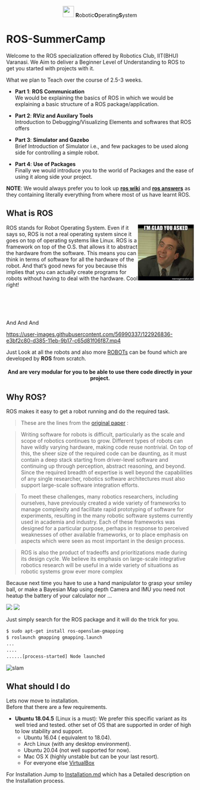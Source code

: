 <p align="center"><img src="https://answers.ros.org/upfiles/14554624266871161.png" width="30" height="30"> <b>R</b>obotic<b>O</b>perating<b>S</b>ystem <h1>ROS-SummerCamp</h1> </p>

Welcome to the ROS specialization offered by Robotics Club, IIT(BHU) Varanasi. We Aim to deliver a Beginner Level of Understanding to ROS to get you started with projects with it.

What we plan to Teach over the course of 2.5-3 weeks.
- **Part 1**: **ROS Communication** <br/> We would be explaining the basics of ROS in which we would be explaining a basic structure of a ROS package/application.

- **Part 2**: **RViz and Auxilary Tools** <br/> Introduction to Debugging/Visualizing Elements and softwares that ROS offers

- **Part 3**: **Simulator and Gazebo** <br/> Brief Introduction of Simulator i.e., and few packages to be used along side for controlling a simple robot.
- **Part 4**: **Use of Packages** <br/> Finally we would introduce you to the world of Packages and the ease of using it along side your project.

**NOTE**: We would always prefer you to look up [**ros wiki**](http://wiki.ros.org/Documentation) and [**ros answers**](https://answers.ros.org/questions/) as they containing literally everything  from where most of us have learnt ROS.

## What is ROS
<img src="assests/you_asked.jpeg" width="150" height="150" align="right" />
ROS stands for Robot Operating System. Even if it says so, ROS is not a real operating system since it goes on top of operating systems like Linux. ROS is a framework on top of the O.S. that allows it to abstract the hardware from the software. This means you can think in terms of software for all the hardware of the robot. And that’s good news for you because this implies that you can actually create programs for robots without having to deal with the hardware. Cool right!
<br/><br/><br/><br/><br/><br/>
And And And

https://user-images.githubusercontent.com/56990337/122926836-e3bf2c80-d385-11eb-9b17-c65d81f06f87.mp4

Just Look at all the robots and also more [ROBOTs](https://robots.ros.org/) can be found which are developed by **ROS** from scratch.

<h4><p align="center">And are very modular for you to be able to use there code directly in your project.</p></h4>


## Why ROS?

ROS makes it easy to get a robot running and do the required task.
> These are the lines from the [original paper](http://robotics.stanford.edu/~ang/papers/icraoss09-ROS.pdf) :

>  Writing software for robots is difficult, particularly as the scale and scope of robotics continues to grow. Different types of robots can have wildly varying hardware, making code reuse nontrivial. On top of this, the sheer size of the required code can be daunting, as it must contain a deep stack starting from driver-level software and continuing up through perception, abstract reasoning, and beyond. Since the required breadth of expertise is well beyond the capabilities of any single researcher, robotics software architectures must also support large-scale software integration efforts.  

> To meet these challenges, many robotics researchers, including ourselves, have previously created a wide variety of frameworks to manage complexity and facilitate rapid prototyping of software for experiments, resulting in the many robotic software systems currently used in academia and industry. Each of these frameworks was designed for a particular purpose, perhaps in response to perceived weaknesses of other available frameworks, or to place emphasis on aspects which were seen as most important in the design process.

> ROS is also the product of tradeoffs and prioritizations made during its design cycle. We believe its emphasis on large-scale integrative robotics research will be useful in a wide variety of situations as robotic systems grow ever more complex

Because next time you have to use a hand manipulator to grasp your smiley ball, or make a Bayesian Map using depth Camera and IMU you need not heatup the battery of your calculator nor ...

<img src="https://user-images.githubusercontent.com/56990337/122928448-81ffc200-d387-11eb-8cd0-1c96bd0737b3.png" width="300"> <img src="https://user-images.githubusercontent.com/56990337/122928478-8a57fd00-d387-11eb-84bb-2c3b72f8d91c.png" width="300"/>

Just simply search for the ROS package and it will do the trick for you.
```bash
$ sudo apt-get install ros-openslam-gmapping
$ roslaunch gmapping gmapping.launch
...
....
......[process-started] Node launched
```
![slam](https://user-images.githubusercontent.com/56990337/122931433-84afe680-d38a-11eb-82b4-67c0014d80a3.gif)


## What should I do
Lets now move to installation.<br/>
Before that there are a few requirements.

- **Ubuntu 18.04.5** (Linux is a must): We prefer this specific variant as its well tried and tested. other set of OS that are supported in order of high to low stability and support.
    - Ubuntu 16.04 ( equivalent to 18.04).
    - Arch Linux (with any desktop environment).
    - Ubuntu 20.04 (not well supported for now).
    - Mac OS X (highly unstable but can be your last resort).
    - For everyone else [VirtualBox](https://www.virtualbox.org/)

For Installation Jump to [Installation.md](/Installation.md) which has a Detailed description on the Installation process.
